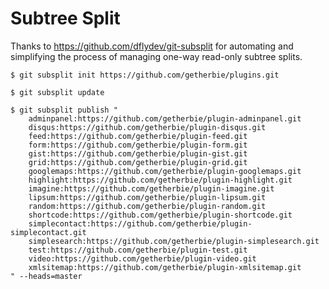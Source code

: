 Subtree Split
=============

Thanks to https://github.com/dflydev/git-subsplit for automating and simplifying
the process of managing one-way read-only subtree splits.

    $ git subsplit init https://github.com/getherbie/plugins.git

    $ git subsplit update

    $ git subsplit publish "
        adminpanel:https://github.com/getherbie/plugin-adminpanel.git
        disqus:https://github.com/getherbie/plugin-disqus.git
        feed:https://github.com/getherbie/plugin-feed.git
        form:https://github.com/getherbie/plugin-form.git
        gist:https://github.com/getherbie/plugin-gist.git
        grid:https://github.com/getherbie/plugin-grid.git
        googlemaps:https://github.com/getherbie/plugin-googlemaps.git
        highlight:https://github.com/getherbie/plugin-highlight.git
        imagine:https://github.com/getherbie/plugin-imagine.git
        lipsum:https://github.com/getherbie/plugin-lipsum.git
        random:https://github.com/getherbie/plugin-random.git
        shortcode:https://github.com/getherbie/plugin-shortcode.git
        simplecontact:https://github.com/getherbie/plugin-simplecontact.git
        simplesearch:https://github.com/getherbie/plugin-simplesearch.git
        test:https://github.com/getherbie/plugin-test.git
        video:https://github.com/getherbie/plugin-video.git
        xmlsitemap:https://github.com/getherbie/plugin-xmlsitemap.git
    " --heads=master
